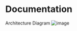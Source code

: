 # Documentation
Architecture Diagram
![image](https://user-images.githubusercontent.com/87380954/197982737-ee30f6ca-a035-43a3-a9c2-cb9a2c9dd628.png)
